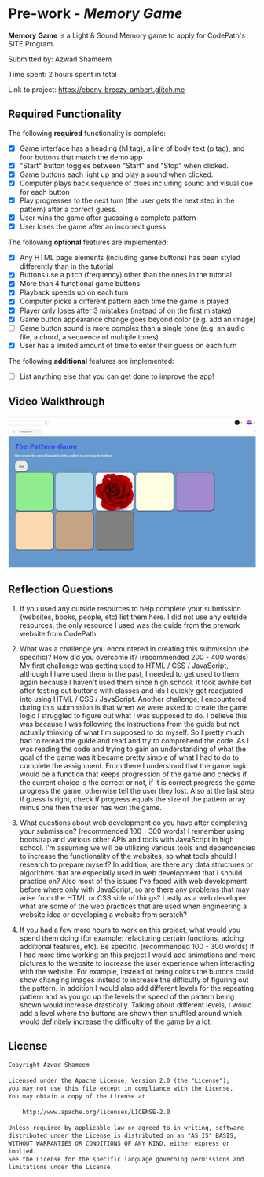 # Pre-work - *Memory Game*

**Memory Game** is a Light & Sound Memory game to apply for CodePath's SITE Program. 

Submitted by: Azwad Shameem

Time spent: 2 hours spent in total

Link to project: https://ebony-breezy-ambert.glitch.me

## Required Functionality

The following **required** functionality is complete:

* [X] Game interface has a heading (h1 tag), a line of body text (p tag), and four buttons that match the demo app
* [X] "Start" button toggles between "Start" and "Stop" when clicked. 
* [X] Game buttons each light up and play a sound when clicked. 
* [X] Computer plays back sequence of clues including sound and visual cue for each button
* [X] Play progresses to the next turn (the user gets the next step in the pattern) after a correct guess. 
* [X] User wins the game after guessing a complete pattern
* [X] User loses the game after an incorrect guess

The following **optional** features are implemented:

* [X] Any HTML page elements (including game buttons) has been styled differently than in the tutorial
* [X] Buttons use a pitch (frequency) other than the ones in the tutorial
* [X] More than 4 functional game buttons
* [X] Playback speeds up on each turn
* [X] Computer picks a different pattern each time the game is played
* [X] Player only loses after 3 mistakes (instead of on the first mistake)
* [X] Game button appearance change goes beyond color (e.g. add an image)
* [ ] Game button sound is more complex than a single tone (e.g. an audio file, a chord, a sequence of multiple tones)
* [X] User has a limited amount of time to enter their guess on each turn

The following **additional** features are implemented:

- [ ] List anything else that you can get done to improve the app!

## Video Walkthrough

<img src='The_Pattern_Game.gif' title='Video Walkthrough' width='' alt='Video Walkthrough' />


## Reflection Questions
1. If you used any outside resources to help complete your submission (websites, books, people, etc) list them here. 
I did not use any outside resources, the only resource I used was the guide from the prework website from CodePath.

2. What was a challenge you encountered in creating this submission (be specific)? How did you overcome it? (recommended 200 - 400 words) 
My first challenge was getting used to HTML / CSS / JavaScript, although I have used them in the past, I needed to get used to them again because I haven't used them since
high school. It took awhile but after testing out buttons with classes and ids I quickly got readjusted into using HTML / CSS / JavaScript.
Another challenge, I encountered during this submission is that when we were asked to create the game logic I struggled to figure out what I was supposed to do.
I believe this was because I was following the instructions from the guide but not actually thinking of what I'm supposed to do myself. So I pretty much had to reread the guide
and read and try to comprehend the code. As I was reading the code and trying to gain an understanding of what the goal of the game was it became pretty simple of what I had to do
to complete the assignment. From there I understood that the game logic would be a function that keeps progression of the game and checks if the current choice is the correct or not, 
if it is correct progress the game progress the game, otherwise tell the user they lost. Also at the last step if guess is right, check if progress equals the size of the pattern 
array minus one then the user has won the game.

3. What questions about web development do you have after completing your submission? (recommended 100 - 300 words) 
I remember using bootstrap and various other APIs and tools with JavaScript in high school. I'm assuming we will be utilizing various tools and dependencies to increase the 
functionality of the websites, so what tools should I research to prepare myself? In addition, are there any data structures or algorithms that are especially used in 
web development that I should practice on? Also most of the issues I've faced with web development before where only with JavaScript, so are there any problems that
may arise from the HTML or CSS side of things? Lastly as a web developer what are some of the web practices that are used when engineering a website idea or developing a website from scratch?

4. If you had a few more hours to work on this project, what would you spend them doing (for example: refactoring certain functions, adding additional features, etc). Be specific. (recommended 100 - 300 words) 
If I had more time working on this project I would add animations and more pictures to the website to increase the user experience when interacting with the website. For example, instead of being colors
the buttons could show changing images instead to increase the difficulty of figuring out the pattern. In addition I would also add different levels for the repeating pattern and as you go up
the levels the speed of the pattern being shown would increase drastically. Talking about different levels, I would add a level where the buttons are shown then shuffled around which would definitely
increase the difficulty of the game by a lot.



## License

    Copyright Azwad Shameem

    Licensed under the Apache License, Version 2.0 (the "License");
    you may not use this file except in compliance with the License.
    You may obtain a copy of the License at

        http://www.apache.org/licenses/LICENSE-2.0

    Unless required by applicable law or agreed to in writing, software
    distributed under the License is distributed on an "AS IS" BASIS,
    WITHOUT WARRANTIES OR CONDITIONS OF ANY KIND, either express or implied.
    See the License for the specific language governing permissions and
    limitations under the License.
